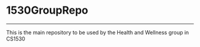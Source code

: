 # 1530GroupRepo

--- 
This is the main repository to be used by the Health and Wellness group in CS1530
